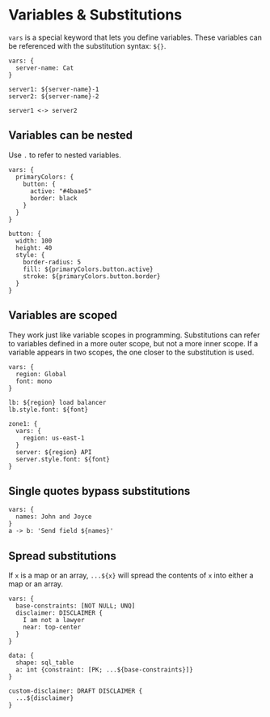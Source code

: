 # Variables & Substitutions

`vars` is a special keyword that lets you define variables. These variables can be
referenced with the substitution syntax: `${}`.

```d2
vars: {
  server-name: Cat
}

server1: ${server-name}-1
server2: ${server-name}-2

server1 <-> server2
```

<div style={{width: 400}} className="embedSVG" dangerouslySetInnerHTML={{__html: require('@site/static/img/generated/vars-intro.svg2')}}></div>

## Variables can be nested

Use `.` to refer to nested variables.

```d2
vars: {
  primaryColors: {
    button: {
      active: "#4baae5"
      border: black
    }
  }
}

button: {
  width: 100
  height: 40
  style: {
    border-radius: 5
    fill: ${primaryColors.button.active}
    stroke: ${primaryColors.button.border}
  }
}
```

<div style={{width: 200}} className="embedSVG" dangerouslySetInnerHTML={{__html: require('@site/static/img/generated/vars-nested.svg2')}}></div>

## Variables are scoped

They work just like variable scopes in programming. Substitutions can refer to variables
defined in a more outer scope, but not a more inner scope. If a variable appears in two
scopes, the one closer to the substitution is used.

```d2
vars: {
  region: Global
  font: mono
}

lb: ${region} load balancer
lb.style.font: ${font}

zone1: {
  vars: {
    region: us-east-1
  }
  server: ${region} API
  server.style.font: ${font}
}
```

<div style={{width: 600}} className="embedSVG" dangerouslySetInnerHTML={{__html: require('@site/static/img/generated/vars-scoped.svg2')}}></div>

## Single quotes bypass substitutions

```d2
vars: {
  names: John and Joyce
}
a -> b: 'Send field ${names}'
```

<div className="embedSVG" dangerouslySetInnerHTML={{__html: require('@site/static/img/generated/vars-escaped.svg2')}}></div>

## Spread substitutions

If `x` is a map or an array, `...${x}` will spread the contents of `x` into either a map
or an array.

```d2
vars: {
  base-constraints: [NOT NULL; UNQ]
  disclaimer: DISCLAIMER {
    I am not a lawyer
    near: top-center
  }
}

data: {
  shape: sql_table
  a: int {constraint: [PK; ...${base-constraints}]}
}

custom-disclaimer: DRAFT DISCLAIMER {
  ...${disclaimer}
}
```

<div style={{width: 400}} className="embedSVG" dangerouslySetInnerHTML={{__html: require('@site/static/img/generated/vars-spread.svg2')}}></div>

